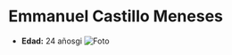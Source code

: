 # Emmanuel Castillo Meneses 
- **Edad:** 24 añosgi
![Foto](https://github.com/lucero131012728/Emmanuel-/blob/main/Captura%20de%20pantalla%202023-09-12%20193721.png?raw=true)

